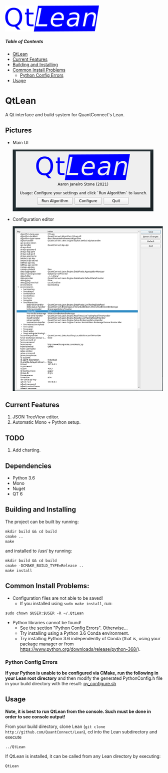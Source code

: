 ![logo](src/assets/logo.png)

##### Table of Contents

- [QtLean](#qtlean)
- [Current Features](#current-features)
- [Building and Installing](#building-and-installing)
- [Common Install Problems](#common-install-problems)
  - [Python Config Errors](#python-config-errors)
- [Usage](#usage)

# QtLean

A Qt interface and build system for QuantConnect's Lean.

## Pictures

- Main UI

  ![ui](images/mainui.png)


- Configuration editor

  ![config](images/config.png)

## Current Features

1. JSON TreeView editor.
2. Automatic Mono + Python setup.

## TODO

1. Add charting.

## Dependencies

- Python 3.6
- Mono
- Nuget
- QT 6

## Building and Installing

The project can be built by running:

```shell
mkdir build && cd build
cmake ..
make

```

and installed to /usr/ by running:

```shell
mkdir build && cd build
cmake -DCMAKE_BUILD_TYPE=Release ..
make install
```

## Common Install Problems:

- Configuration files are not able to be saved!
  - If you installed using `sudo make install`, run:

```shell
sudo chown $USER:$USER -R ~/.QtLean
```

- Python libraries cannot be found!
  - See the section "Python Config Errors". Otherwise...
  - Try installing using a Python 3.6 Conda environment.
  - Try installing Python 3.6 independently of Conda (that is, using your package manager or
    from https://www.python.org/downloads/release/python-368/).

### Python Config Errors

**If your Python is unable to be configured via CMake, run the following in your Lean root directory** and then modify
the generated PythonConfig.h file in your build directory with the result:
[py_configure.sh](https://raw.githubusercontent.com/aarjaneiro/Lean/0c7fc24c316fbc6e05ff0d2ec07863c1d7a491e1/py_configure.sh)

## Usage

__Note, it is best to run QtLean from the console. Such must be done in order to see console output!__

From your build directory, clone Lean (`git clone http://github.com/QuantConnect/Lean`), cd into the Lean subdirectory
and execute

```shell
../QtLean
```

If QtLean is installed, it can be called from any Lean directory by executing:

```shell
QtLean
```

